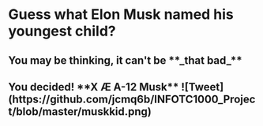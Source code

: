 <h1> Guess what Elon Musk named his youngest child? </h1>
<h2> You may be thinking, it can't be **_that bad_** <h2>
You decided!
**X Æ A-12 Musk**
![Tweet](https://github.com/jcmq6b/INFOTC1000_Project/blob/master/muskkid.png)
